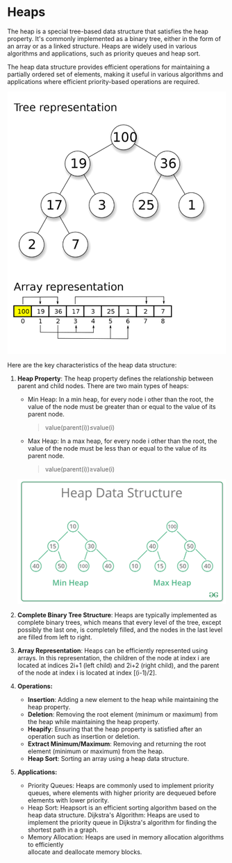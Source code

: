 # Heaps

The heap is a special tree-based data structure that satisfies the heap property. It's commonly implemented as a binary tree, either in the form of an array or as a linked structure. Heaps are widely used in various algorithms and applications, such as priority queues and heap sort.

The heap data structure provides efficient operations for maintaining a partially ordered set of elements, making it useful in various algorithms and applications where efficient priority-based operations are required.


![Heap representation](./heap_representation.png)

Here are the key characteristics of the heap data structure:

1. **Heap Property**: The heap property defines the relationship between parent and child nodes. There are two main types of heaps:
    - Min Heap: In a min heap, for every node i other than the root, the value of the node  must be greater than or equal to the value of its parent node.

        > value(parent(i))≤value(i)
        
    - Max Heap: In a max heap, for every node i other than the root, the value of the node must be less than or equal to the value of its parent node.

        > value(parent(i))≥value(i)

    ![Min Heap - Max Heap](./min_max_heap.png)

2. **Complete Binary Tree Structure**: Heaps are typically implemented as complete binary trees, which means that every level of the tree, except possibly the last one, is completely filled, and the nodes in the last level are filled from left to right.
3. **Array Representation**: Heaps can be efficiently represented using arrays. In this representation, the children of the node at index i are located at indices 2i+1 (left child) and 2i+2 (right child), and the parent of the node at index i is located at index [(i-1)/2].
4. **Operations:**
    - **Insertion**: Adding a new element to the heap while maintaining the heap property.
    - **Deletion**: Removing the root element (minimum or maximum) from the heap while maintaining the heap property.
    - **Heapify**: Ensuring that the heap property is satisfied after an operation such as insertion or deletion.
    - **Extract Minimum/Maximum**: Removing and returning the root element (minimum or maximum) from the heap.
    - **Heap Sort**: Sorting an array using a heap data structure.
5. **Applications:**
    - Priority Queues: Heaps are commonly used to implement priority queues, where elements with higher priority are dequeued before elements with lower priority.
    - Heap Sort: Heapsort is an efficient sorting algorithm based on the heap data structure.
      Dijkstra's Algorithm: Heaps are used to implement the priority queue in Dijkstra's algorithm for finding the shortest path in a graph.
    - Memory Allocation: Heaps are used in memory allocation algorithms to efficiently  
      allocate and deallocate memory blocks.
